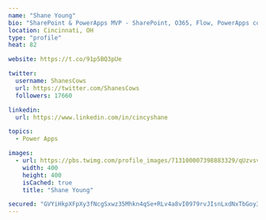 ```yaml
---
name: "Shane Young"
bio: "SharePoint & PowerApps MVP - SharePoint, O365, Flow, PowerApps consulting? @PowerApps911 | Pure Snark? You found it."
location: Cincinnati, OH
type: "profile"
heat: 82

website: https://t.co/91p5BQ3pUe

twitter:
  username: ShanesCows
  url: https://twitter.com/ShanesCows
  followers: 17660

linkedin:
  url: https://www.linkedin.com/in/cincyshane

topics:
  - Power Apps

images:
  - url: https://pbs.twimg.com/profile_images/713100007398883329/qUzvsvQ3_400x400.jpg
    width: 400
    height: 400
    isCached: true
    title: "Shane Young"

secured: "GVYiHkpXFpXy3fNcgSxwz35Mhkn4qSe+RLv4a8vI0979rvJIsnLxdNxTbGoy3qBL3lV3AfMBA9NVADxqmv49NFhujf76GxH4QD7Tsd3oI47zgaO5XF8PFvGVBJG5PO1teZZqf3fPXHwteje/P0ossWmj0+SdTKqMu48A7TteRzteCnQMmaHMqECxsNLfBtJIU2qYdrQyUdT1FtqUH9zQU2CBmx98DGAgUN3Z5Mk1reWWce/9Gy6MKWNu2ajzxefzLIzcKv2xX0AINAR7MCZZJeZiq8lKiJ1Jip3rS8kFSLnb/yfAO/0V9GCQFSvih7ucOrajvzmcSnas06gXaeh94L0cpFTyllHw83v7UFRLRIiq1RWT4rBxE/QSMp6alZtEF0Y2fEQz+6OtsRNsn8deaajldUUECFLzlsseVKTkDis=;3yLQcYy+ebaGRY85K0pkPg=="
---
```


